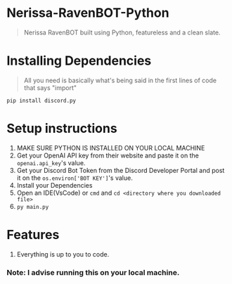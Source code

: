 # Nerissa-RavenBOT-Python
> Nerissa RavenBOT built using Python, featureless and a clean slate.

# Installing Dependencies
> All you need is basically what's being said in the first lines of code that says "import"

`pip install discord.py`

# Setup instructions
1. MAKE SURE PYTHON IS INSTALLED ON YOUR LOCAL MACHINE
2. Get your OpenAI API key from their website and paste it on the `openai.api_key`'s value.
3. Get your Discord Bot Token from the Discord Developer Portal and post it on the `os.environ['BOT KEY']`'s value.
4. Install your Dependencies
5. Open an IDE(VsCode) or `cmd` and `cd <directory where you downloaded file>`
5. `py main.py`

# Features
1. Everything is up to you to code.

### Note: I advise running this on your local machine.
